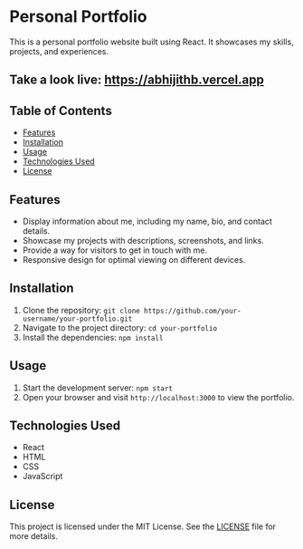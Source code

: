 # Personal Portfolio

This is a personal portfolio website built using React. It showcases my skills, projects, and experiences.

## Take a look live: https://abhijithb.vercel.app

## Table of Contents

- [Features](#features)
- [Installation](#installation)
- [Usage](#usage)
- [Technologies Used](#technologies-used)
- [License](#license)

## Features

- Display information about me, including my name, bio, and contact details.
- Showcase my projects with descriptions, screenshots, and links.
- Provide a way for visitors to get in touch with me.
- Responsive design for optimal viewing on different devices.

## Installation

1. Clone the repository: `git clone https://github.com/your-username/your-portfolio.git`
2. Navigate to the project directory: `cd your-portfolio`
3. Install the dependencies: `npm install`

## Usage

1. Start the development server: `npm start`
2. Open your browser and visit `http://localhost:3000` to view the portfolio.

## Technologies Used

- React
- HTML
- CSS
- JavaScript

## License

This project is licensed under the MIT License. See the [LICENSE](LICENSE) file for more details.
